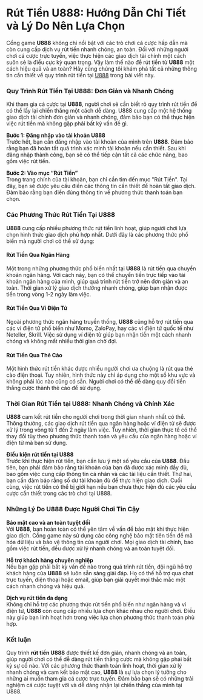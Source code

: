 <h1>Rút Tiền U888: Hướng Dẫn Chi Tiết và Lý Do Nên Lựa Chọn</h1>

<p>Cổng game <strong>U888</strong> không chỉ nổi bật với các trò chơi cá cược hấp dẫn mà còn cung cấp dịch vụ rút tiền nhanh chóng, an toàn. Đối với những người chơi cá cược trực tuyến, việc thực hiện các giao dịch tài chính một cách suôn sẻ là điều cực kỳ quan trọng. Vậy làm thế nào để rút tiền từ <strong>U888</strong> một cách hiệu quả và an toàn? Hãy cùng chúng tôi khám phá tất cả những thông tin cần thiết về quy trình rút tiền tại <a href="https://u888v68.com/">U888</a> trong bài viết này.</p>

<h3>Quy Trình Rút Tiền Tại U888: Đơn Giản và Nhanh Chóng</h3>

<p>Khi tham gia cá cược tại <strong>U888</strong>, người chơi sẽ cần biết rõ quy trình rút tiền để có thể lấy lại chiến thắng một cách dễ dàng. U888 cung cấp một hệ thống giao dịch tài chính đơn giản và nhanh chóng, đảm bảo bạn có thể thực hiện việc rút tiền mà không gặp phải bất kỳ vấn đề gì.</p>

<p><strong>Bước 1: Đăng nhập vào tài khoản U888</strong><br />
Trước hết, bạn cần đăng nhập vào tài khoản của mình trên <strong>U888</strong>. Đảm bảo rằng bạn đã hoàn tất quá trình xác minh tài khoản nếu cần thiết. Sau khi đăng nhập thành công, bạn sẽ có thể tiếp cận tất cả các chức năng, bao gồm việc rút tiền.</p>

<p><strong>Bước 2: Vào mục &ldquo;Rút Tiền&rdquo;</strong><br />
Trong trang chính của tài khoản, bạn chỉ cần tìm đến mục &quot;Rút Tiền&quot;. Tại đây, bạn sẽ được yêu cầu điền các thông tin cần thiết để hoàn tất giao dịch. Đảm bảo rằng bạn điền đúng thông tin về phương thức thanh toán bạn chọn.</p>

<h3>Các Phương Thức Rút Tiền Tại U888</h3>

<p><strong>U888</strong> cung cấp nhiều phương thức rút tiền linh hoạt, giúp người chơi lựa chọn hình thức giao dịch phù hợp nhất. Dưới đây là các phương thức phổ biến mà người chơi có thể sử dụng:</p>

<h4>Rút Tiền Qua Ngân Hàng</h4>

<p>Một trong những phương thức phổ biến nhất tại <strong>U888</strong> là rút tiền qua chuyển khoản ngân hàng. Với cách này, bạn có thể chuyển tiền trực tiếp vào tài khoản ngân hàng của mình, giúp quá trình rút tiền trở nên đơn giản và an toàn. Thời gian xử lý giao dịch thường nhanh chóng, giúp bạn nhận được tiền trong vòng 1-2 ngày làm việc.</p>

<h4>Rút Tiền Qua Ví Điện Tử</h4>

<p>Ngoài phương thức ngân hàng truyền thống, <strong>U888</strong> cũng hỗ trợ rút tiền qua các ví điện tử phổ biến như Momo, ZaloPay, hay các ví điện tử quốc tế như Neteller, Skrill. Việc sử dụng ví điện tử giúp bạn nhận tiền một cách nhanh chóng và không mất nhiều thời gian chờ đợi.</p>

<h4>Rút Tiền Qua Thẻ Cào</h4>

<p>Một hình thức rút tiền khác được nhiều người chơi ưa chuộng là rút qua thẻ cào điện thoại. Tuy nhiên, hình thức này chỉ áp dụng cho một số khu vực và không phải lúc nào cũng có sẵn. Người chơi có thể dễ dàng quy đổi tiền thắng cược thành thẻ cào để sử dụng.</p>

<h3>Thời Gian Rút Tiền tại U888: Nhanh Chóng và Chính Xác</h3>

<p><strong>U888</strong> cam kết rút tiền cho người chơi trong thời gian nhanh nhất có thể. Thông thường, các giao dịch rút tiền qua ngân hàng hoặc ví điện tử sẽ được xử lý trong vòng từ 1 đến 2 ngày làm việc. Tuy nhiên, thời gian thực tế có thể thay đổi tùy theo phương thức thanh toán và yêu cầu của ngân hàng hoặc ví điện tử mà bạn sử dụng.</p>

<p><strong>Điều kiện rút tiền tại U888</strong><br />
Trước khi thực hiện rút tiền, bạn cần lưu ý một số yêu cầu của <strong>U888</strong>. Đầu tiên, bạn phải đảm bảo rằng tài khoản của bạn đã được xác minh đầy đủ, bao gồm việc cung cấp thông tin cá nhân và các tài liệu cần thiết. Thứ hai, bạn cần đảm bảo rằng số dư tài khoản đủ để thực hiện giao dịch. Cuối cùng, việc rút tiền có thể bị giới hạn nếu bạn chưa thực hiện đủ các yêu cầu cược cần thiết trong các trò chơi tại U888.</p>

<h3>Những Lý Do U888 Được Người Chơi Tin Cậy</h3>

<p><strong>Bảo mật cao và an toàn tuyệt đối</strong><br />
Với <strong>U888</strong>, bạn hoàn toàn có thể yên tâm về vấn đề bảo mật khi thực hiện giao dịch. Cổng game này sử dụng các công nghệ bảo mật tiên tiến để mã hóa dữ liệu và bảo vệ thông tin của người chơi. Mọi giao dịch tài chính, bao gồm việc rút tiền, đều được xử lý nhanh chóng và an toàn tuyệt đối.</p>

<p><strong>Hỗ trợ khách hàng chuyên nghiệp</strong><br />
Nếu bạn gặp phải bất kỳ vấn đề nào trong quá trình rút tiền, đội ngũ hỗ trợ khách hàng của <strong>U888</strong> sẽ luôn sẵn sàng giải đáp. Họ có thể hỗ trợ qua chat trực tuyến, điện thoại hoặc email, giúp bạn giải quyết mọi thắc mắc một cách nhanh chóng và hiệu quả.</p>

<p><strong>Dịch vụ rút tiền đa dạng</strong><br />
Không chỉ hỗ trợ các phương thức rút tiền phổ biến như ngân hàng và ví điện tử, <strong>U888</strong> còn cung cấp nhiều lựa chọn khác nhau cho người chơi. Điều này giúp bạn linh hoạt hơn trong việc lựa chọn phương thức thanh toán phù hợp.</p>

<h3>Kết luận</h3>

<p>Quy trình <strong>rút tiền U888</strong> được thiết kế đơn giản, nhanh chóng và an toàn, giúp người chơi có thể dễ dàng rút tiền thắng cược mà không gặp phải bất kỳ sự cố nào. Với các phương thức thanh toán linh hoạt, thời gian xử lý nhanh chóng và cam kết bảo mật cao, <strong>U888</strong> là sự lựa chọn lý tưởng cho những ai muốn tham gia cá cược trực tuyến. Đảm bảo bạn sẽ có những trải nghiệm cá cược tuyệt vời và dễ dàng nhận lại chiến thắng của mình tại U888.</p>
